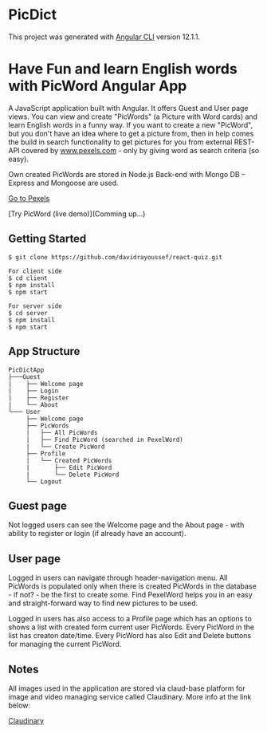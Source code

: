 # PicDict

This project was generated with [Angular CLI](https://github.com/angular/angular-cli) version 12.1.1.

# Have Fun and learn English words with PicWord Angular App

A JavaScript application built with Angular. It offers Guest and User page views. You can view and create "PicWords" (a Picture with Word cards) and learn English words in a funny way. If you want to create a new "PicWord", but you don't have an idea where to get a picture from, then in help comes the build in search functionality to get pictures for you from external REST-API covered by www.pexels.com - only by giving word as search criteria (so easy).

Own created PicWords are stored in Node.js Back-end with Mongo DB – Express and Mongoose are used.

[Go to Pexels](https://www.pexels.com/)

[Try PicWord (live demo)](Comming up...)

Getting Started
---------------

```shell
$ git clone https://github.com/davidrayoussef/react-quiz.git

For client side
$ cd client
$ npm install
$ npm start

For server side
$ cd server
$ npm install
$ npm start

```

App Structure
-------------

```
PicDictApp
├───Guest
|    ├── Welcome page
|    ├── Login
|    ├── Register
|    └── About
└─── User
     ├── Welcome page
     ├── PicWords
     |   ├── All PicWords
     |   ├── Find PicWord (searched in PexelWord)
     |   └── Create PicWord
     ├── Profile
     |   └── Created PicWords
     |       ├── Edit PicWord
     |       └── Delete PicWord
     └── Logout
```

Guest page
----------

Not logged users can see the Welcome page and the About page - with ability to register or login (if already have an account).


<!-- ![alt text](https://res.cloudinary.com/softquizy/image/upload/c_scale,w_600/v1618060032/GuestPage_ppysym.png) -->


User page
---------

Logged in users can navigate through header-navigation menu. All PicWords is populated only when there is created PicWords in the database - if not? - be the first to create some. Find PexelWord helps you in an easy and straight-forward way to find new pictures to be used.


<!-- ![alt text](https://res.cloudinary.com/softquizy/image/upload/c_scale,w_600/v1618059650/UserPage_fgvedj.png) -->

Logged in users has also access to a Profile page which has an options to shows a list with created form current user PicWords. Every PicWord in the list has creaton date/time. Every PicWord has also Edit and Delete buttons for managing the current PicWord.


<!-- ![alt text](https://res.cloudinary.com/softquizy/image/upload/c_scale,w_600/v1618059654/ProfilePage_cejqo5.png) -->


Notes
---------


All images used in the application are stored via claud-base platform for image and video managing service called Claudinary. More info at the link below:

[Claudinary](https://cloudinary.com/)
